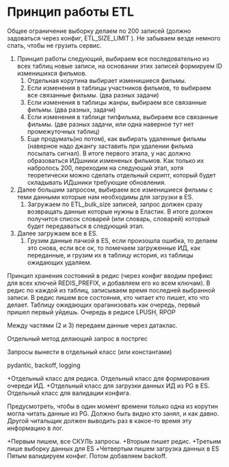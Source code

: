 # Принцип работы ETL

Общее ограничение выборку делаем по 200 записей (должно задоваться через конфиг, ETL_SIZE_LIMIT ). Не забываем везде немного спать, чтобы не грузить сервис.

1. Принцип работы следующий, выбираем все последовательно из всех таблиц новые записи, на основании этих записей формируем ID изменишихся фильмов.
   1. Отдельная корутина выбирает изменишиеся фильмы.
   2. Если изменения в таблицы участников фильмов, то выбираем все связанные фильмы. (два разных задачи)
   3. Если изменения в таблицы жанры, выбираем все связанные фильмы. (два разных, задачи)
   4. Если изменения в таблице типфильма, выбираем все связанные фильмы. (две разных задачи, или одна наверное тут нет промежуточных таблиц)
   5. Еще продумать(но потом), как выбирать удаленные фильмы (наверное надо джангу заставить при удалении фильма посылать сигнал).
В итоге первого этапа, у нас должно образоваться ИДшники измененых фильмов. Как только их набролось 200, переходим на следующий этап, хотя теоретически можно сделать отдельный скрипт, который будет складывать ИДшники требующие обновления. 
2. Далее большим запросом, выбираем все изменишиеся фильмы с теми данными которые нам необходимы для загрузки в ES.
   1. Загружаем по ETL_bulk_size записей, запрос должен сразу возвращать данные которые нужны в Еластик.
В итоге должен получится список словарей (или словарь, словарей) который будет передаваться в следующий этап.
3. Далее загружаем все в ES.
   1. Грузим данные пачкой в ES, если произошла ошибка, то делаем это снова, если все ок, то помечаем загруженные ИД, как переданные, и грузим их в таблицу история, из таблицы ожидающих удаляем.

Принцип хранения состояний в редис (через конфиг вводим префикс для всех ключей REDIS_PREFIX, и добавляем его ко всем ключам). В редис по каждой из таблиц, записываем время последней выбранной записи. В редис пишем все состояния, кто читает кто пишет, кто что делает. Таблицу ожидающих ораганизовать как очередь, первый пришел первый уйдешь.
Очередь в редисе LPUSH, RPOP


Между частями (2 и 3) передаем данные через датаклас.

Отдельный метод делающий запрос в постргес

Запросы вынести в отдельный класс (или константами)

pydantic, backoff, logging

+Отдельный класс для редиса.
Отдельный класс для формирования очереди ИД.
+Отдельный класс для загрузки данных ИД из PG в ES.
Отдельный класс для валидации конфига.

Предусмотреть, чтобы в один момент времени только одна из корутин могла читать данные из PG. Должно быть видно кто занял, и как давно. Другой читальщик должен выводить раз в какое-то время эту информацию в лог.

+Первым пишем, все СКУЛЬ запросы.
+Вторым пишет редис.
+Третьим пише выборку данных для ES
+Четвертым пишем загрузка данных в ES
Пятым валидируем конфиг.
Потом добавляем backoff.
